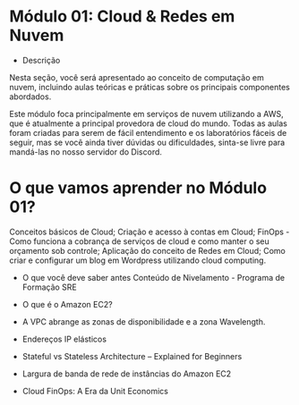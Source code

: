 # Módulo 01: Cloud & Redes em Nuvem

* Descrição

Nesta seção, você será apresentado ao conceito de computação em nuvem, incluindo aulas teóricas e práticas sobre os principais componentes abordados. 

Este módulo foca principalmente em serviços de nuvem utilizando a AWS, que é atualmente a principal provedora de cloud do mundo. Todas as aulas foram criadas para serem de fácil entendimento  e os laboratórios fáceis de seguir, mas se você ainda tiver dúvidas ou dificuldades, sinta-se livre para mandá-las no nosso servidor do Discord.


# O que vamos aprender no Módulo 01?
Conceitos básicos de Cloud;
Criação e acesso à contas em Cloud;
FinOps - Como funciona a cobrança de serviços de cloud e como manter o seu orçamento sob controle;
Aplicação do conceito de Redes em Cloud;
Como criar e configurar um blog em Wordpress utilizando cloud computing.


* O que você deve saber antes
Conteúdo de Nivelamento - Programa de Formação SRE

* O que é o Amazon EC2?

* A VPC abrange as zonas de disponibilidade e a zona Wavelength.

* Endereços IP elásticos

* Stateful vs Stateless Architecture – Explained for Beginners

* Largura de banda de rede de instâncias do Amazon EC2

* Cloud FinOps: A Era da Unit Economics